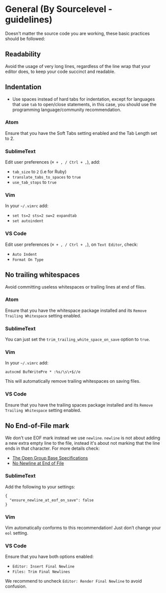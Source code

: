 General (By Sourcelevel - guidelines)
=======

Doesn't matter the source code you are working, these basic practices should be followed:

## Readability

Avoid the usage of very long lines, regardless of the line wrap that your editor does,
to keep your code succinct and readable.

## Indentation

* Use spaces instead of hard tabs for indentation, except for languages that use `tab`
to open/close statements, in this case, you should use the programming language/community
recommendation.

### Atom

Ensure that you have the Soft Tabs setting enabled and the Tab Length set to 2.

### SublimeText

Edit user preferences (`⌘ + , / Ctrl + ,`), add:

  * `tab_size` to `2` (i.e for Ruby)
  * `translate_tabs_to_spaces` to `true`
  * `use_tab_stops` to `true`

### Vim

In your `~/.vimrc` add:

  * `set ts=2 sts=2 sw=2 expandtab`
  * `set autoindent`

### VS Code

Edit user preferences (`⌘ + , / Ctrl + ,`), on `Text Editor`, check:

  * `Auto Indent`
  * `Format On Type`

## No trailing whitespaces

Avoid committing useless whitespaces or trailing lines at end of files.

### Atom

Ensure that you have the whitespace package installed and its `Remove
Trailing Whitespace` setting enabled.

### SublimeText

You can just set the `trim_trailing_white_space_on_save` option to `true`.

### Vim

In your `~/.vimrc` add:

```
autocmd BufWritePre * :%s/\s\+$//e
```

This will automatically remove trailing whitespaces on saving files.

### VS Code

Ensure that you have the trailing spaces package installed and its `Remove
Trailing Whitespace` setting enabled.

## No End-of-File mark

We don't use EOF mark instead we use `newline`. `newline` is not about adding a
new extra empty line to the file, instead it's about not marking that the line
ends in that character. For more details check:

- [The Open Group Base
Specifications](http://pubs.opengroup.org/onlinepubs/9699919799/basedefs/V1_chap03.html#tag_03_145)
- [No Newline at End of File](https://thoughtbot.com/blog/no-newline-at-end-of-file)

### SublimeText

Add the following to your settings:

```
{
  "ensure_newline_at_eof_on_save": false
}
```

### Vim

Vim automatically conforms to this recommendation! Just don’t change your `eol` setting.

### VS Code

Ensure that you have both options enabled:

- `Editor: Insert Final Newline`
- `Files: Trim Final Newlines`

We recommend to uncheck `Editor: Render Final Newline` to avoid confusion.
